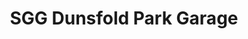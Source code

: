---
title: "SGG Dunsfold Park Garage"
url: /cranleigh/sgg-dunsfold-park-garage/
shop: car repair
---